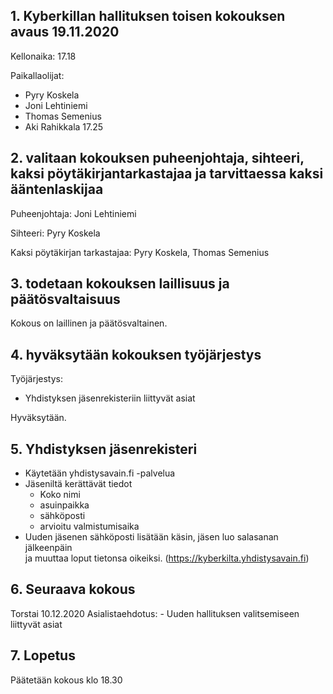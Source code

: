## 1. Kyberkillan hallituksen toisen kokouksen avaus 19.11.2020

Kellonaika: 17.18

Paikallaolijat:   
- Pyry Koskela  
- Joni Lehtiniemi  
- Thomas Semenius  
- Aki Rahikkala 17.25

                
                
## 2. valitaan kokouksen puheenjohtaja, sihteeri, kaksi pöytäkirjantarkastajaa ja tarvittaessa kaksi ääntenlaskijaa

Puheenjohtaja: Joni Lehtiniemi

Sihteeri: Pyry Koskela 

Kaksi pöytäkirjan tarkastajaa: Pyry Koskela, Thomas Semenius 

## 3. todetaan kokouksen laillisuus ja päätösvaltaisuus

Kokous on laillinen ja päätösvaltainen.



## 4. hyväksytään kokouksen työjärjestys

Työjärjestys:  

- Yhdistyksen jäsenrekisteriin liittyvät asiat

Hyväksytään.

## 5. Yhdistyksen jäsenrekisteri
  - Käytetään yhdistysavain.fi -palvelua
  - Jäseniltä kerättävät tiedot
    - Koko nimi
    - asuinpaikka
    - sähköposti
    - arvioitu valmistumisaika
  - Uuden jäsenen sähköposti lisätään käsin, jäsen luo salasanan jälkeenpäin  
    ja muuttaa loput tietonsa oikeiksi.
  (https://kyberkilta.yhdistysavain.fi)
    
## 6. Seuraava kokous
  Torstai 10.12.2020
  Asialistaehdotus:
    - Uuden hallituksen valitsemiseen liittyvät asiat
  
  
## 7. Lopetus

Päätetään kokous klo 18.30
